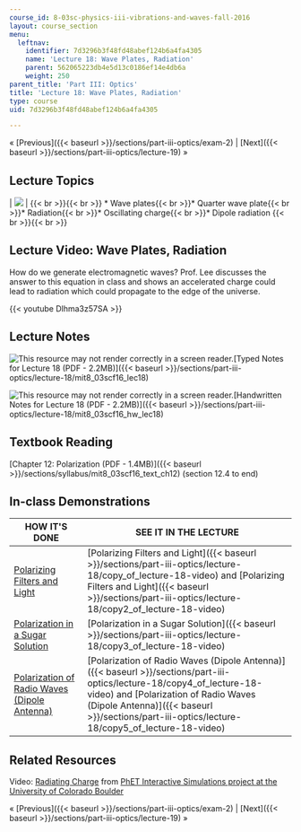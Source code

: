 ```yaml
---
course_id: 8-03sc-physics-iii-vibrations-and-waves-fall-2016
layout: course_section
menu:
  leftnav:
    identifier: 7d3296b3f48fd48abef124b6a4fa4305
    name: 'Lecture 18: Wave Plates, Radiation'
    parent: 562065223db4e5d13c0186ef14e4db6a
    weight: 250
parent_title: 'Part III: Optics'
title: 'Lecture 18: Wave Plates, Radiation'
type: course
uid: 7d3296b3f48fd48abef124b6a4fa4305

---
```


« [Previous]({{< baseurl >}}/sections/part-iii-optics/exam-2) | [Next]({{< baseurl >}}/sections/part-iii-optics/lecture-19) »

Lecture Topics
--------------

| ![](/coursemedia/8-03sc-physics-iii-vibrations-and-waves-fall-2016/43a0c77ffebf5435c8a8ecf0661d3f16_L18.jpg) |  {{< br >}}{{< br >}} *   Wave plates{{< br >}}*   Quarter wave plate{{< br >}}*   Radiation{{< br >}}*   Oscillating charge{{< br >}}*   Dipole radiation {{< br >}}{{< br >}}  

Lecture Video: Wave Plates, Radiation
-------------------------------------

How do we generate electromagnetic waves? Prof. Lee discusses the answer to this equation in class and shows an accelerated charge could lead to radiation which could propagate to the edge of the universe.

{{< youtube Dlhma3z57SA >}}

Lecture Notes
-------------

![This resource may not render correctly in a screen reader.](/images/inacessible.gif)[Typed Notes for Lecture 18 (PDF - 2.2MB)]({{< baseurl >}}/sections/part-iii-optics/lecture-18/mit8_03scf16_lec18)

![This resource may not render correctly in a screen reader.](/images/inacessible.gif)[Handwritten Notes for Lecture 18 (PDF - 2.2MB)]({{< baseurl >}}/sections/part-iii-optics/lecture-18/mit8_03scf16_hw_lec18)

Textbook Reading
----------------

[Chapter 12: Polarization (PDF - 1.4MB)]({{< baseurl >}}/sections/syllabus/mit8_03scf16_text_ch12) (section 12.4 to end) 

In-class Demonstrations
-----------------------

| HOW IT'S DONE | SEE IT IN THE LECTURE |
| --- | --- |
| [Polarizing Filters and Light](http://tsgphysics.mit.edu/front/?page=demo.php&letnum=T%201&show=0) | [Polarizing Filters and Light]({{< baseurl >}}/sections/part-iii-optics/lecture-18/copy_of_lecture-18-video) and [Polarizing Filters and Light]({{< baseurl >}}/sections/part-iii-optics/lecture-18/copy2_of_lecture-18-video) |
| [Polarization in a Sugar Solution](http://tsgphysics.mit.edu/front/?page=demo.php&letnum=T%208&show=0) | [Polarization in a Sugar Solution]({{< baseurl >}}/sections/part-iii-optics/lecture-18/copy3_of_lecture-18-video) |
| [Polarization of Radio Waves (Dipole Antenna)](http://tsgphysics.mit.edu/front/?page=demo.php&letnum=T%2012&show=0) | [Polarization of Radio Waves (Dipole Antenna)]({{< baseurl >}}/sections/part-iii-optics/lecture-18/copy4_of_lecture-18-video) and [Polarization of Radio Waves (Dipole Antenna)]({{< baseurl >}}/sections/part-iii-optics/lecture-18/copy5_of_lecture-18-video) 

Related Resources
-----------------

Video: [Radiating Charge](https://phet.colorado.edu/en/simulation/legacy/radiating-charge) from [PhET Interactive Simulations project at the University of Colorado Boulder](https://phet.colorado.edu/)

« [Previous]({{< baseurl >}}/sections/part-iii-optics/exam-2) | [Next]({{< baseurl >}}/sections/part-iii-optics/lecture-19) »
